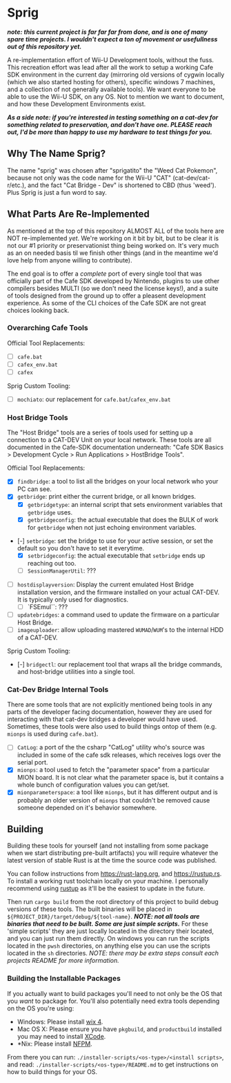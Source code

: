 # Sprig #

***note: this current project is far far far from done, and is one of many spare
time projects. I wouldn't expect a ton of movement or usefullness out of this
repository yet.***

A re-implementation effort of Wii-U Development tools, without the fuss. This
recreation effort was lead after all the work to setup a working Cafe SDK
environment in the current day (mirroring old versions of cygwin
locally (which we also started hosting for others), specific windows 7 machines,
and a collection of not generally available tools). We want everyone to be
able to use the Wii-U SDK, on any OS. Not to mention we want to document, and
how these Development Environments exist.

***As a side note: if you're interested in testing something on a cat-dev for
something related to preservation, and don't have one. PLEASE reach out, I'd
be more than happy to use my hardware to test things for you.***

## Why The Name Sprig? ##

The name "sprig" was chosen after "sprigatito" the "Weed Cat Pokemon", because
not only was the code name for the Wii-U "CAT" (cat-dev/cat-r/etc.), and the
fact "Cat Bridge - Dev" is shortened to CBD (thus 'weed'). Plus Sprig is just a
fun word to say.

## What Parts Are Re-Implemented ##

As mentioned at the top of this repository ALMOST ALL of the tools here are
NOT re-implemented _yet_. We're working on it bit by bit, but to be clear it is not
our #1 priority or preservationist thing being worked on. It's very much as an
on needed basis til we finish other things (and in the meantime we'd love help
from anyone willing to contribute).

The end goal is to offer a *complete* port of every single tool that was
officially part of the Cafe SDK developed by Nintendo, plugins to use other
compilers besides MULTI (so we don't need the license keys!), and a suite of
tools designed from the ground up to offer a pleasent development experience.
As some of the CLI choices of the Cafe SDK are not great choices looking back.

### Overarching Cafe Tools ###

Official Tool Replacements:

- [ ] `cafe.bat`
- [ ] `cafex_env.bat`
- [ ] `cafex`

Sprig Custom Tooling:

- [ ] `mochiato`: our replacement for `cafe.bat`/`cafex_env.bat`

### Host Bridge Tools ###

The "Host Bridge" tools are a series of tools used for setting up a connection
to a CAT-DEV Unit on your local network. These tools are all documented in the
Cafe-SDK documentation underneath: "Cafe SDK Basics > Development Cycle >
Run Applications > HostBridge Tools".

Official Tool Replacements:

- [x] `findbridge`: a tool to list all the bridges on your local network who
                    your PC can see.
- [x] `getbridge`: print either the current bridge, or all known bridges.
  - [x] `getbridgetype`: an internal script that sets environment variables
                          that `getbridge` uses.
  - [x] `getbridgeconfig`: the actual executable that does the BULK of work for
                            `getbridge` when not just echoing environment
                            variables.
- [-] `setbridge`: set the bridge to use for your active session, or set the
                    default so you don't have to set it everytime.
  - [x] `setbridgeconfig`: the actual executable that `setbridge` ends up
                            reaching out too.
  - [ ] `SessionManagerUtil`: ???
- [ ] `hostdisplayversion`: Display the current emulated Host Bridge
                            installation version, and the firmware installed
                            on your actual CAT-DEV. It is typically only used
                            for diagnostics.
  - [ ] `FSEmul``: ???
- [ ] `updatebridges`: a command used to update the firmware on a particular
                       Host Bridge.
- [ ] `imageuploader`: allow uploading mastered `WUMAD`/`WUM`'s to the internal
                        HDD of a CAT-DEV.

Sprig Custom Tooling:

- [-] `bridgectl`: our replacement tool that wraps all the bridge commands, and
                    host-bridge utilities into a single tool.

### Cat-Dev Bridge Internal Tools ###

There are some tools that are not explicitly mentioned being tools in any parts
of the developer facing documentation, however they are used for interacting
with that cat-dev bridges a developer would have used. Sometimes, these tools
were also used to build things ontop of them (e.g. `mionps` is used during
`cafe.bat`).

- [ ] `CatLog`: a port of the the csharp "CatLog" utility who's source was
      included in some of the cafe sdk releases, which receives logs over
      the serial port.
- [x] `mionps`: a tool used to fetch the "parameter space"
      from a particular MION board. It is not clear what the parameter space
      is, but it contains a whole bunch of configuration values you can
      get/set.
- [x] `mionparameterspace`: a tool like `mionps`, but it has different output
      and is probably an older version of `mionps` that couldn't be removed
      cause someone depended on it's behavior somewhere.

## Building ##

Building these tools for yourself (and not installing from some package when we
start distributing pre-built artifacts) you will require whatever the latest
version of stable Rust is at the time the source code was published.

You can follow instructions from <https://rust-lang.org>, and
<https://rustup.rs>. To install a working rust toolchain locally on your
machine. I personally recommend using [rustup](https://rustup.rs) as it'll be
the easiest to update in the future.

Then run `cargo build` from the root directory of this project to build debug
versions of these tools. The built binaries will be placed in
`${PROJECT_DIR}/target/debug/${tool-name}`. ***NOTE: not all tools are binaries
that need to be built. Some are just simple scripts.*** For these 'simple
scripts' they are just locally located in the directory their located, and you
can just run them directly. On windows you can run the scripts located in the
`pwsh` directories, on anything else you can use the scripts located in the
`sh` directories. *NOTE: there may be extra steps consult each projects README
for more information.*

### Building the Installable Packages ###

If you actually want to build packages you'll need to not only be the OS that
you _want_ to package for. You'll also potentially need extra tools depending
on the OS you're using:

- Windows: Please install [wix 4](https://wixtoolset.org/).
- Mac OS X: Please ensure you have `pkgbuild`, and `productbuild` installed you
            may need to install [XCode](https://apps.apple.com/us/app/xcode/id497799835?mt=12).
- *Nix: Please install [NFPM](https://nfpm.goreleaser.com/).

From there you can run: `./installer-scripts/<os-type>/<install scripts>`, and
read: `./installer-scripts/<os-type>/README.md` to get instructions on how to
build things for your OS.
